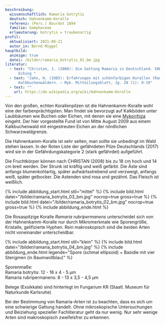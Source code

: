 ```yaml
---
beschreibung:
  wissenschaftlich: Ramaria botrytis
  deutsch: Hahnenkamm-Koralle
  referenz: (Pers.) Bourdot 1894
  familie: Gomphaceae
  erlaeuterung: botrytis = traubenartig
profil:
  aktualisiert: 2021-08-21
  autor_in: Bernd Miggel
hauptbild:
  anzeige: true
  datei: /bilder/ramaria_botrytis_01_bm.jpg
literatur:
  - text: "Christan, J. (2008): Die Gattung Ramaria in Deutschland. IHW-Verlag,
      Eching "
  - text: "Jahn, H. (1985): Erfahrungen mit schönfarbigen Korallen (Ramaria) in
      Kalkbuchenwäldern. – Myk. Mitteilungsblatt, Jg. 28 (1): 9-19"
  - text: ""
    url: https://de.wikipedia.org/wiki/Hahnenkamm-Koralle
---
```

Von den großen, echten Korallenpilzen ist die Hahnenkamm-Koralle wohl eine der farbenprächtigsten.  Man findet sie bevorzugt auf Kalkböden unter Laubbäumen wie Buchen oder Eichen, mit denen sie eine [Mykorrhiza](Mykorrhiza "Glossar") eingeht. Der hier vorgestellte Fund ist von Mitte August 2009 aus einem Kalkbuchenwald mit eingestreuten Eichen an der nördlichen Schwarzwaldgrenze.

Die Hahnenkamm-Koralle ist sehr selten, man sollte sie unbedingt im Wald stehen lassen. In der Roten Liste der gefährdeten Pilze Deutschlands (2017) wird sie in der Gefährdungskategorie 2 (stark gefährdet) aufgeführt.

Die Fruchtkörper können nach CHRISTAN (2008) bis zu 18 cm hoch und 14 cm breit werden. Der Strunk ist kräftig und weiß gefärbt. Die Äste sind anfangs blumenkohlartig, später aufwärtsstrebend und verzweigt, anfangs weiß, später gelbocker. Die Astenden sind rosa und gezähnt. Das Fleisch ist weißlich.

{% include abbildung_start.html stil="mittel" %}
{% include bild.html datei="/bilder/ramaria_botrytis_03_bm.jpg" nocrop=true gross=true %}
{% include bild.html datei="/bilder/ramaria_botrytis_02_bm.jpg" nocrop=true gross=true %}
{% include abbildung_ende.html %}

Die Rosaspitzige Koralle *Ramaria rubripermanens* unterscheidet sich von der Hahnenkamm-Koralle nur durch Mikromerkmale wie Sporengröße, Kristalle, gelifizierte Hyphen. Rein makroskopisch sind die beiden Arten nicht voneinander unterscheidbar.

{% include abbildung_start.html stil="klein" %}
{% include bild.html datei="/bilder/ramaria_botrytis_04_bm.jpg" %}
{% include abbildung_ende.html legende="Spore (schmal ellipsoid) + Basidie mit vier Sterigmen (in Baumwollblau)" %}

Sporenmaße:\
Ramaria botrytis: 12 - 16 x 4 - 5 µm\
Ramaria rubripermanens: 8 - 13 x 3,5 - 4,5 µm

Belege (Exsikkate) sind hinterlegt im Fungarium KR (Staatl. Museum für Naturkunde Karlsruhe)

Bei der Bestimmung von Ramaria-Arten ist zu beachten, dass es sich um eine schwierige Gattung handelt. Ohne mikroskopische Untersuchungen und Beiziehung spezieller Fachliteratur geht da nur wenig.  Nur sehr wenige Arten sind makroskopisch zweifelsfrei zu erkennen.